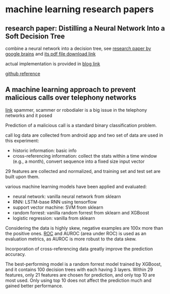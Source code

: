 # machine learning research papers
## research paper: Distilling a Neural Network Into a Soft Decision Tree
combine a neural network into a decision tree, see [research paper by google brains](https://arxiv.org/abs/1711.09784)
 and [its pdf file download link](https://arxiv.org/pdf/1711.09784.pdf)

actual implementation is provided in [blog link](https://towardsdatascience.com/building-a-decision-tree-in-tensorflow-742438cb483e)

[github reference](https://github.com/benoitdescamps/Neural-Tree)

## A machine learning approach to prevent malicious calls over telephony networks
[link](https://arxiv.org/abs/1804.02566)
spammer, scammer or robodialer is a big issue in the telephony networks and it posed 

Prediction of a malicious call is a standard binary classification problem. 

call log data are collected from android app and two set of data are used in this experiment:
- historic information: basic info
- cross-referencing information: collect the stats within a time window (e.g., a month), convert sequence into a fixed size input vector

29 features are collected and normalized, and training set and test set are built upon them.

various machine learning models have been applied and evaluated:
- neural network: vanilla neural network from sklearn
- RNN: LSTM-base RNN using tensorflow
- support vector machine: SVM from sklearn
- random forrest: vanilla random forrest from sklearn and XGBoost
- logistic regression: vanilla from sklearn

Considering the data is highly skew, negative examples are 100x more than the positive ones. [ROC](https://en.wikipedia.org/wiki/Receiver_operating_characteristic) and AUROC (area under ROC) is used as an evaluation metrics, as AUROC is more robust to the data skew.

Incorporation of cross-referencing data greatly improve the prediction accuracy.

The best-performing model is a random forrest model trained by XGBoost, and it contains 100 decision trees with each having 3 layers. Within 29 features, only 21 features are chosen for prediction, and only top 10 are most used. Only using top 10 does not affect the prediction much and gained better performance.